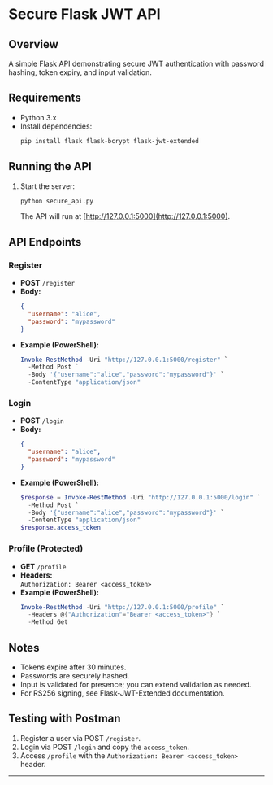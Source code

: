 # Secure Flask JWT API

## Overview
A simple Flask API demonstrating secure JWT authentication with password hashing, token expiry, and input validation.

## Requirements
- Python 3.x
- Install dependencies:
  ```bash
  pip install flask flask-bcrypt flask-jwt-extended
  ```

## Running the API
1. Start the server:
   ```bash
   python secure_api.py
   ```
   The API will run at [http://127.0.0.1:5000](http://127.0.0.1:5000).

## API Endpoints

### Register
- **POST** `/register`
- **Body:**  
  ```json
  {
    "username": "alice",
    "password": "mypassword"
  }
  ```
- **Example (PowerShell):**
  ```powershell
  Invoke-RestMethod -Uri "http://127.0.0.1:5000/register" `
    -Method Post `
    -Body '{"username":"alice","password":"mypassword"}' `
    -ContentType "application/json"
  ```

### Login
- **POST** `/login`
- **Body:**  
  ```json
  {
    "username": "alice",
    "password": "mypassword"
  }
  ```
- **Example (PowerShell):**
  ```powershell
  $response = Invoke-RestMethod -Uri "http://127.0.0.1:5000/login" `
    -Method Post `
    -Body '{"username":"alice","password":"mypassword"}' `
    -ContentType "application/json"
  $response.access_token
  ```

### Profile (Protected)
- **GET** `/profile`
- **Headers:**  
  `Authorization: Bearer <access_token>`
- **Example (PowerShell):**
  ```powershell
  Invoke-RestMethod -Uri "http://127.0.0.1:5000/profile" `
    -Headers @{"Authorization"="Bearer <access_token>"} `
    -Method Get
  ```

## Notes
- Tokens expire after 30 minutes.
- Passwords are securely hashed.
- Input is validated for presence; you can extend validation as needed.
- For RS256 signing, see Flask-JWT-Extended documentation.

## Testing with Postman
1. Register a user via POST `/register`.
2. Login via POST `/login` and copy the `access_token`.
3. Access `/profile` with the `Authorization: Bearer <access_token>` header.

---
